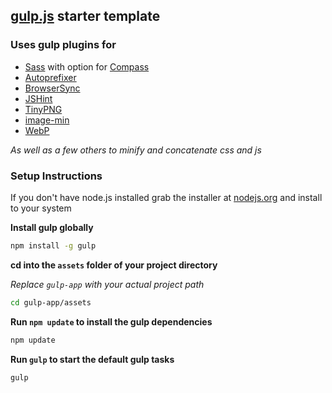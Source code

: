 ## [gulp.js](http://gulpjs.com/) starter template

### Uses gulp plugins for
- [Sass](http://sass-lang.com/) with option for [Compass](http://compass-style.org/)
- [Autoprefixer](https://github.com/ai/autoprefixer)
- [BrowserSync](http://www.browsersync.io/)
- [JSHint](http://jshint.com/)
- [TinyPNG](https://tinypng.com/)
- [image-min](https://www.npmjs.org/package/gulp-imagemin)
- [WebP](https://developers.google.com/speed/webp/)

*As well as a few others to minify and concatenate css and js*

### Setup Instructions

If you don't have node.js installed grab the installer at [nodejs.org](http://nodejs.org/) and install to your system

**Install gulp globally**

```zsh
npm install -g gulp
```

**cd into the `assets` folder of your project directory**

*Replace `gulp-app` with your actual project path*

```zsh
cd gulp-app/assets
```

**Run `npm update` to install the gulp dependencies**

```zsh
npm update
```

**Run `gulp` to start the default gulp tasks**

```zsh
gulp
```
